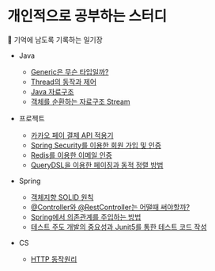# 개인적으로 공부하는 스터디

🎍 기억에 남도록 기록하는 일기장

* Java
  * [Generic은 무슨 타입일까?](https://github.com/TwoEther/JavaStudy/blob/master/markdown/Java/Generic.md)
  * [Thread의 동작과 제어](https://github.com/TwoEther/JavaStudy/blob/master/markdown/Java/Thread.md)
  * [Java 자료구조](https://github.com/TwoEther/study/blob/master/markdown/Java/collection.md)
  * [객체를 순환하는 자료구조 Stream](https://github.com/TwoEther/study/blob/master/markdown/Java/Stream.md)

* 프로젝트
    * [카카오 페이 결제 API 적용기](https://github.com/TwoEther/study/blob/master/markdown/Spring/kakaopay.md)
    * [Spring Security를 이용한 회원 가입 및 인증](https://github.com/TwoEther/study/blob/master/markdown/Spring/security.md)
    * [Redis를 이용한 이메일 인증](https://github.com/TwoEther/study/blob/master/markdown/Spring/redis.md)
    * [QueryDSL을 이용한 페이징과 동적 정렬 방법](https://github.com/TwoEther/study/blob/master/markdown/Spring/querydsl.md)
* Spring
  * [객체지향 SOLID 원칙](https://github.com/TwoEther/study/blob/master/markdown/Spring/solid.md)
  * [@Controller와 @RestController는 어떨때 써야할까?](https://github.com/TwoEther/study/blob/master/markdown/Spring/controller.md)
  * [Spring에서 의존관계를 주입하는 방법](https://github.com/TwoEther/study/blob/master/markdown/Spring/DI.md)
  * [테스트 주도 개발의 중요성과 Junit5를 통한 테스트 코드 작성](https://github.com/TwoEther/study/blob/master/markdown/Spring/junit_test.md)
* CS
  * [HTTP 동작원리](https://github.com/TwoEther/study/blob/master/markdown/network/http.md)
